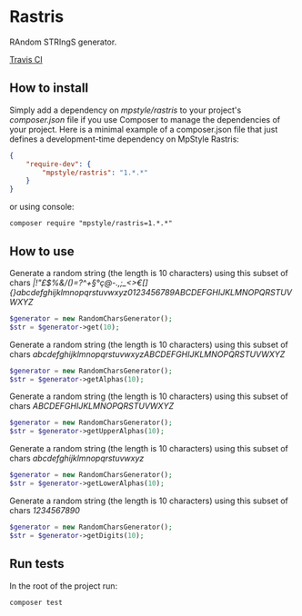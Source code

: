 # Rastris

RAndom STRIngS generator.

[Travis CI](https://travis-ci.org/MpStyle/rastris.svg?branch=master)

## How to install 
Simply add a dependency on _mpstyle/rastris_ to your project's _composer.json_ file if you use Composer to manage the dependencies of your project. Here is a minimal example of a composer.json file that just defines a development-time dependency on MpStyle Rastris:

```json
{
    "require-dev": {
        "mpstyle/rastris": "1.*.*"
    }
}
```

or using console:

```
composer require "mpstyle/rastris=1.*.*"
```

## How to use

Generate a random string (the length is 10 characters) using this subset of chars _\|!"£$%&/()=?^+_*§°ç@-.,;_<>€[]{}abcdefghijklmnopqrstuvwxyz0123456789ABCDEFGHIJKLMNOPQRSTUVWXYZ*
```php
$generator = new RandomCharsGenerator();
$str = $generator->get(10);
```

Generate a random string (the length is 10 characters) using this subset of chars _abcdefghijklmnopqrstuvwxyzABCDEFGHIJKLMNOPQRSTUVWXYZ_
```php
$generator = new RandomCharsGenerator();
$str = $generator->getAlphas(10);
```

Generate a random string (the length is 10 characters) using this subset of chars _ABCDEFGHIJKLMNOPQRSTUVWXYZ_
```php
$generator = new RandomCharsGenerator();
$str = $generator->getUpperAlphas(10);
```

Generate a random string (the length is 10 characters) using this subset of chars _abcdefghijklmnopqrstuvwxyz_
```php
$generator = new RandomCharsGenerator();
$str = $generator->getLowerAlphas(10);
```

Generate a random string (the length is 10 characters) using this subset of chars _1234567890_
```php
$generator = new RandomCharsGenerator();
$str = $generator->getDigits(10);
```

## Run tests
In the root of the project run:
```
composer test
```
